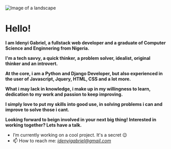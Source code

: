 ![Image of a landscape](https://cdn.dribbble.com/users/1162077/screenshots/3848914/programmer.gif)

# Hello!

**I am Idenyi Gabriel, a fullstack web developer and a graduate of Computer Science and Enginnering from Nigeria.**

**I'm a tech savvy, a quick thinker, a problem solver, idealist, original thinker and an introvert.**

**At the core, i am a Python and Django Developer, but also experienced in the user of Javascript, Jquery, HTML, CSS and a lot more.**

**What i may lack in knowledge, i make up in my willingness to learn, dedication to my work and passion to keep improving.**

**I simply love to put my skills into good use, in solving problems i can and improve to solve those i cant.**

**Looking forward to beign involved in your next big thing! Interested in working together? Lets have a talk.**

- I’m currently working on a cool project. It's a secret :wink:
- 📫 How to reach me: *idenyigabriel@gmail.com*
